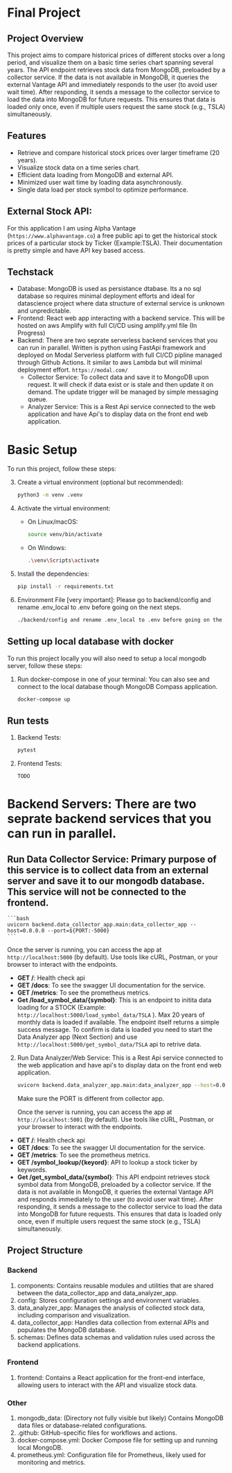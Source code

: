 # Final Project

## Project Overview
This project aims to compare historical prices of different stocks over a long period, and visualize them on a basic time series chart spanning several years. The API endpoint retrieves stock data from MongoDB, preloaded by a collector service. If the data is not available in MongoDB, it queries the external Vantage API and immediately responds to the user (to avoid user wait time). After responding, it sends a message to the collector service to load the data into MongoDB for future requests. This ensures that data is loaded only once, even if multiple users request the same stock (e.g., TSLA) simultaneously.

## Features
- Retrieve and compare historical stock prices over larger timeframe (20 years).
- Visualize stock data on a time series chart.
- Efficient data loading from MongoDB and external API.
- Minimized user wait time by loading data asynchronously.
- Single data load per stock symbol to optimize performance.

## External Stock API:
For this application I am using Alpha Vantage (`https://www.alphavantage.co`) a free public api to get the historical stock prices of a particular stock by Ticker (Example:TSLA). Their documentation is pretty simple and have API key based access.

## Techstack
- Database: MongoDB is used as persistance dtabase. Its a no sql database so requires minimal deployment efforts and ideal for datascience project where data structure of external service is unknown and unpredictable.
- Frontend: React web app interacting with a backend service. This will be hosted on aws Amplify with full CI/CD using amplify.yml file (In Progress)
- Backend: There are two seprate serverless backend services that you can run in parallel. Written is python using FastApi framework and deployed on Modal Serverless platform with full CI/CD pipline managed through Github Actions. It similar to aws Lambda but will minimal deployment effort. `https://modal.com/`
  - Collector Service: To collect data and save it to MongoDB upon request. It will check if data exist or is stale and then update it on demand. The update trigger will be managed by simple messaging queue. 
  - Analyzer Service: This is a Rest Api service connected to the web application and have Api's to display data on the front end web application.


# Basic Setup

To run this project, follow these steps:

3. Create a virtual environment (optional but recommended):

    ```bash
    python3 -m venv .venv
    ```

4. Activate the virtual environment:

    - On Linux/macOS:

        ```bash
        source venv/bin/activate
        ```

    - On Windows:

        ```bash
        .\venv\Scripts\activate
        ```

5. Install the dependencies:

    ```bash
    pip install -r requirements.txt
    ```

6. Environment File [very important]: Please go to backend/config and rename .env_local to .env before going on the next steps.

    ```bash
    ./backend/config and rename .env_local to .env before going on the next steps.
    ```

## Setting up local database with docker

To run this project locally you will also need to setup a local mongodb server, follow these steps:

1. Run docker-compose in one of your terminal: You can also see and connect to the local database though MongoDB Compass application.

    ```bash
    docker-compose up
    ```

## Run tests

1. Backend Tests:

    ```bash
    pytest
    ```

2. Frontend Tests:

    ```bash
    TODO
    ```


# Backend Servers: There are two seprate backend services that you can run in parallel.

## Run Data Collector Service: Primary purpose of this service is to collect data from an external server and save it to our mongodb database. This service will not be connected to the frontend.

    ```bash
    uvicorn backend.data_collector_app.main:data_collector_app --host=0.0.0.0 --port=${PORT:-5000}
    ```
Once the server is running, you can access the app at `http://localhost:5000` (by default). Use tools like cURL, Postman, or your browser to interact with the endpoints.

- **GET /**: Health check api
- **GET /docs**: To see the swagger UI documentation for the service.
- **GET /metrics**: To see the prometheus metrics.
- **Get /load_symbol_data/{symbol}**: This is an endpoint to initita data loading for a STOCK (Example: `http://localhost:5000/load_symbol_data/TSLA` ). Max 20 years of monthly data is loaded if available. The endpoint itself returns a simple success message. To confirm is data is loaded you need to start the Data Analyzer app (Next Section) and use `http://localhost:5000/get_symbol_data/TSLA` api to retrive data.

2. Run Data Analyzer/Web Service: This is a Rest Api service connected to the web application and have api's to display data on the front end web application.

    ```bash
    uvicorn backend.data_analyzer_app.main:data_analyzer_app --host=0.0.0.0 --port=${PORT:-5001}
    ```
    Make sure the PORT is different from collector app.
   
   Once the server is running, you can access the app at `http://localhost:5001` (by default). Use tools like cURL, Postman, or your browser to interact with the endpoints.

- **GET /**: Health check api
- **GET /docs**: To see the swagger UI documentation for the service.
- **GET /metrics**: To see the prometheus metrics.
- **GET /symbol_lookup/{keyord}**: API to lookup a stock ticker by keywords.
- **Get /get_symbol_data/{symbol}**: This API endpoint retrieves stock symbol data from MongoDB, preloaded by a collector service. If the data is not available in MongoDB, it queries the external Vantage API and responds immediately to the user (to avoid user wait time). After responding, it sends a message to the collector service to load the data into MongoDB for future requests. This ensures that data is loaded only once, even if multiple users request the same stock (e.g., TSLA) simultaneously. 

## Project Structure
### Backend
1. components: Contains reusable modules and utilities that are shared between the data_collector_app and data_analyzer_app.
2. config: Stores configuration settings and environment variables.
3. data_analyzer_app: Manages the analysis of collected stock data, including comparison and visualization.
4. data_collector_app: Handles data collection from external APIs and populates the MongoDB database.
5. schemas: Defines data schemas and validation rules used across the backend applications.

### Frontend
1. frontend: Contains a React application for the front-end interface, allowing users to interact with the API and visualize stock data.

### Other
1. mongodb_data: (Directory not fully visible but likely) Contains MongoDB data files or database-related configurations.
2. .github: GitHub-specific files for workflows and actions.
3. docker-compose.yml: Docker Compose file for setting up and running local MongoDB.
4. prometheus.yml: Configuration file for Prometheus, likely used for monitoring and metrics.

